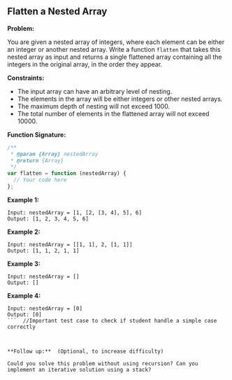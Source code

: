 ## Flatten a Nested Array

**Problem:**

You are given a nested array of integers, where each element can be either an integer or another nested array. Write a function `flatten` that takes this nested array as input and returns a single flattened array containing all the integers in the original array, in the order they appear.

**Constraints:**

- The input array can have an arbitrary level of nesting.
- The elements in the array will be either integers or other nested arrays.
- The maximum depth of nesting will not exceed 1000.
- The total number of elements in the flattened array will not exceed 10000.

**Function Signature:**

```javascript
/**
 * @param {Array} nestedArray
 * @return {Array}
 */
var flatten = function (nestedArray) {
  // Your code here
};
```

**Example 1:**

```
Input: nestedArray = [1, [2, [3, 4], 5], 6]
Output: [1, 2, 3, 4, 5, 6]
```

**Example 2:**

```
Input: nestedArray = [[1, 1], 2, [1, 1]]
Output: [1, 1, 2, 1, 1]
```

**Example 3:**

```
Input: nestedArray = []
Output: []
```

**Example 4:**

````
Input: nestedArray = [0]
Output: [0]
```  //Important test case to check if student handle a simple case correctly



**Follow up:**  (Optional, to increase difficulty)

Could you solve this problem without using recursion? Can you implement an iterative solution using a stack?
````
